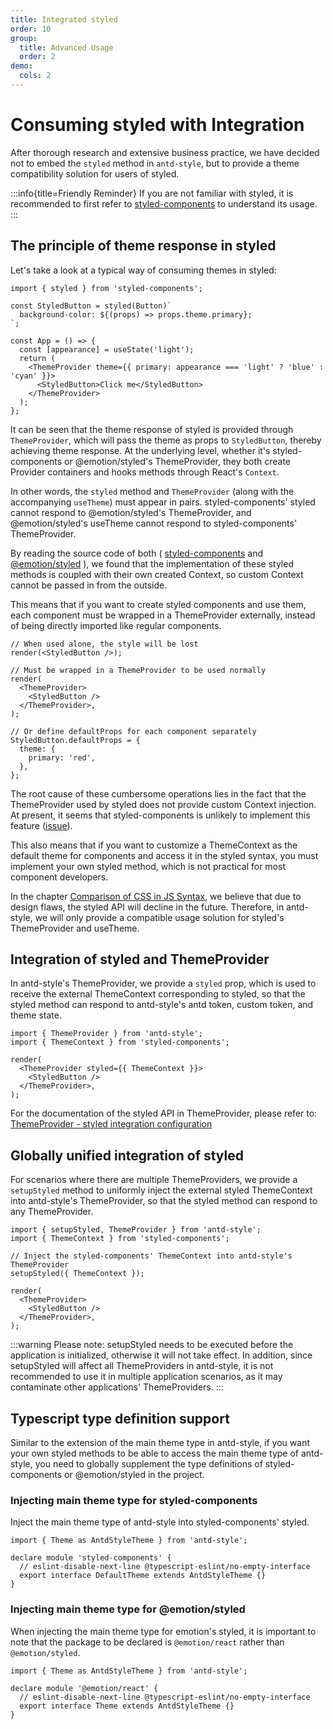 ```yaml
---
title: Integrated styled
order: 10
group:
  title: Advanced Usage
  order: 2
demo:
  cols: 2
---
```


# Consuming styled with Integration

After thorough research and extensive business practice, we have decided not to embed the `styled` method in `antd-style`, but to provide a theme compatibility solution for users of styled.

:::info{title=Friendly Reminder}
If you are not familiar with styled, it is recommended to first refer to [styled-components](https://styled-components.com/) to understand its usage.
:::

## The principle of theme response in styled

Let's take a look at a typical way of consuming themes in styled:

```tsx | pure
import { styled } from 'styled-components';

const StyledButton = styled(Button)`
  background-color: ${(props) => props.theme.primary};
`;

const App = () => {
  const [appearance] = useState('light');
  return (
    <ThemeProvider theme={{ primary: appearance === 'light' ? 'blue' : 'cyan' }}>
      <StyledButton>Click me</StyledButton>
    </ThemeProvider>
  );
};
```

It can be seen that the theme response of styled is provided through `ThemeProvider`, which will pass the theme as props to `StyledButton`, thereby achieving theme response. At the underlying level, whether it's styled-components or @emotion/styled's ThemeProvider, they both create Provider containers and hooks methods through React's `Context`.

In other words, the `styled` method and `ThemeProvider` (along with the accompanying `useTheme`) must appear in pairs. styled-components' styled cannot respond to @emotion/styled's ThemeProvider, and @emotion/styled's useTheme cannot respond to styled-components' ThemeProvider.

By reading the source code of both ( [styled-components](https://github.com/styled-components/styled-components/blob/main/packages/styled-components/src/models/StyledComponent.ts) and [@emotion/styled](https://github.com/emotion-js/emotion/blob/main/packages/styled/src/base.js#LL117C53-L117C53) ), we found that the implementation of these styled methods is coupled with their own created Context, so custom Context cannot be passed in from the outside.

This means that if you want to create styled components and use them, each component must be wrapped in a ThemeProvider externally, instead of being directly imported like regular components.

```tsx | pure
// When used alone, the style will be lost
render(<StyledButton />);

// Must be wrapped in a ThemeProvider to be used normally
render(
  <ThemeProvider>
    <StyledButton />
  </ThemeProvider>,
);

// Or define defaultProps for each component separately
StyledButton.defaultProps = {
  theme: {
    primary: 'red',
  },
};
```

The root cause of these cumbersome operations lies in the fact that the ThemeProvider used by styled does not provide custom Context injection. At present, it seems that styled-components is unlikely to implement this feature ([issue](https://github.com/styled-components/styled-components/issues/3612)).

This also means that if you want to customize a ThemeContext as the default theme for components and access it in the styled syntax, you must implement your own styled method, which is not practical for most component developers.

In the chapter [Comparison of CSS in JS Syntax](/guide/compare), we believe that due to design flaws, the styled API will decline in the future. Therefore, in antd-style, we will only provide a compatible usage solution for styled's ThemeProvider and useTheme.

## Integration of styled and ThemeProvider

In antd-style's ThemeProvider, we provide a `styled` prop, which is used to receive the external ThemeContext corresponding to styled, so that the styled method can respond to antd-style's antd token, custom token, and theme state.

```tsx | pure
import { ThemeProvider } from 'antd-style';
import { ThemeContext } from 'styled-components';

render(
  <ThemeProvider styled={{ ThemeContext }}>
    <StyledButton />
  </ThemeProvider>,
);
```

<code src="../demos/guide/styled/StyledComponentsProps"></code> <code src="../demos/guide/styled/EmotionStyledProps.tsx"></code>

For the documentation of the styled API in ThemeProvider, please refer to: [ThemeProvider - styled integration configuration](/api/theme-provider#styled-integration)

## Globally unified integration of styled

For scenarios where there are multiple ThemeProviders, we provide a `setupStyled` method to uniformly inject the external styled ThemeContext into antd-style's ThemeProvider, so that the styled method can respond to any ThemeProvider.

```tsx | pure
import { setupStyled, ThemeProvider } from 'antd-style';
import { ThemeContext } from 'styled-components';

// Inject the styled-components' ThemeContext into antd-style's ThemeProvider
setupStyled({ ThemeContext });

render(
  <ThemeProvider>
    <StyledButton />
  </ThemeProvider>,
);
```

<code src="../demos/guide/styled/SetupStyled/index.tsx"></code>

:::warning
Please note: setupStyled needs to be executed before the application is initialized, otherwise it will not take effect. In addition, since setupStyled will affect all ThemeProviders in antd-style, it is not recommended to use it in multiple application scenarios, as it may contaminate other applications' ThemeProviders.
:::

## Typescript type definition support

Similar to the extension of the main theme type in antd-style, if you want your own styled methods to be able to access the main theme type of antd-style, you need to globally supplement the type definitions of styled-components or @emotion/styled in the project.

### Injecting main theme type for styled-components

Inject the main theme type of antd-style into styled-components' styled.

```tsx | pure
import { Theme as AntdStyleTheme } from 'antd-style';

declare module 'styled-components' {
  // eslint-disable-next-line @typescript-eslint/no-empty-interface
  export interface DefaultTheme extends AntdStyleTheme {}
}
```

### Injecting main theme type for @emotion/styled

When injecting the main theme type for emotion's styled, it is important to note that the package to be declared is `@emotion/react` rather than `@emotion/styled`.

```tsx | pure
import { Theme as AntdStyleTheme } from 'antd-style';

declare module '@emotion/react' {
  // eslint-disable-next-line @typescript-eslint/no-empty-interface
  export interface Theme extends AntdStyleTheme {}
}
```
